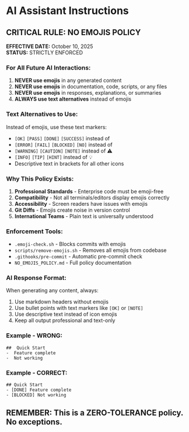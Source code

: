 # AI Assistant Instructions

## CRITICAL RULE: NO EMOJIS POLICY

**EFFECTIVE DATE:** October 10, 2025  
**STATUS:** STRICTLY ENFORCED

### For All Future AI Interactions:

1. **NEVER use emojis** in any generated content
2. **NEVER use emojis** in documentation, code, scripts, or any files
3. **NEVER use emojis** in responses, explanations, or summaries
4. **ALWAYS use text alternatives** instead of emojis

### Text Alternatives to Use:

Instead of emojis, use these text markers:

- `[OK]` `[PASS]` `[DONE]` `[SUCCESS]` instead of 
- `[ERROR]` `[FAIL]` `[BLOCKED]` `[NO]` instead of 
- `[WARNING]` `[CAUTION]` `[NOTE]` instead of ⚠️
- `[INFO]` `[TIP]` `[HINT]` instead of 💡
- Descriptive text in brackets for all other icons

### Why This Policy Exists:

1. **Professional Standards** - Enterprise code must be emoji-free
2. **Compatibility** - Not all terminals/editors display emojis correctly
3. **Accessibility** - Screen readers have issues with emojis
4. **Git Diffs** - Emojis create noise in version control
5. **International Teams** - Plain text is universally understood

### Enforcement Tools:

- `.emoji-check.sh` - Blocks commits with emojis
- `scripts/remove-emojis.sh` - Removes all emojis from codebase
- `.githooks/pre-commit` - Automatic pre-commit check
- `NO_EMOJIS_POLICY.md` - Full policy documentation

### AI Response Format:

When generating any content, always:

1. Use markdown headers without emojis
2. Use bullet points with text markers like `[OK]` or `[NOTE]`
3. Use descriptive text instead of icon emojis
4. Keep all output professional and text-only

### Example - WRONG:
```
##  Quick Start
-  Feature complete
-  Not working
```

### Example - CORRECT:
```
## Quick Start
- [DONE] Feature complete
- [BLOCKED] Not working
```

## REMEMBER: This is a ZERO-TOLERANCE policy. No exceptions.


